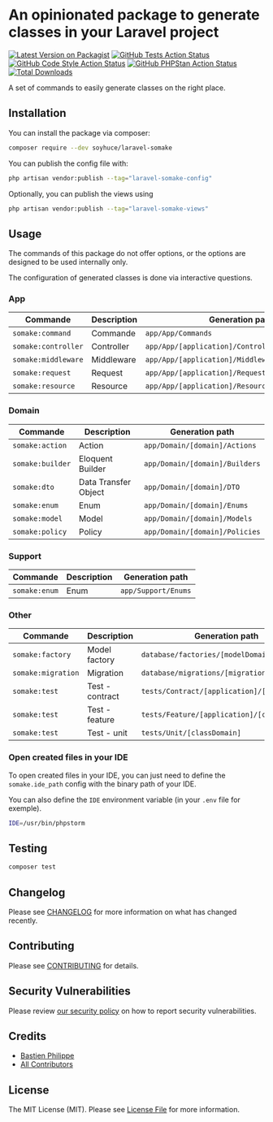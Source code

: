 # An opinionated package to generate classes in your Laravel project

[![Latest Version on Packagist](https://img.shields.io/packagist/v/soyhuce/laravel-somake.svg?style=flat-square)](https://packagist.org/packages/soyhuce/laravel-somake)
[![GitHub Tests Action Status](https://img.shields.io/github/workflow/status/soyhuce/laravel-somake/run-tests?label=tests)](https://github.com/soyhuce/laravel-somake/actions?query=workflow%3Arun-tests+branch%3Amain)
[![GitHub Code Style Action Status](https://img.shields.io/github/workflow/status/soyhuce/laravel-somake/Check%20&%20fix%20styling?label=code%20style)](https://github.com/soyhuce/laravel-somake/actions?query=workflow%3A"Check+%26+fix+styling"+branch%3Amain)
[![GitHub PHPStan Action Status](https://img.shields.io/github/workflow/status/soyhuce/laravel-somake/PHPStan?label=phpstan)](https://github.com/soyhuce/laravel-somake/actions?query=workflow%3APHPStan+branch%3Amain)
[![Total Downloads](https://img.shields.io/packagist/dt/soyhuce/laravel-somake.svg?style=flat-square)](https://packagist.org/packages/soyhuce/laravel-somake)

A set of commands to easily generate classes on the right place.

## Installation

You can install the package via composer:

```bash
composer require --dev soyhuce/laravel-somake
```

You can publish the config file with:

```bash
php artisan vendor:publish --tag="laravel-somake-config"
```

Optionally, you can publish the views using

```bash
php artisan vendor:publish --tag="laravel-somake-views"
```

## Usage

The commands of this package do not offer options, or the options are designed to be used internally only.

The configuration of generated classes is done via interactive questions.

### App

| Commande            | Description | Generation path                                  |
|---------------------|-------------|--------------------------------------------------|
| `somake:command`    | Commande    | `app/App/Commands`                               |
| `somake:controller` | Controller  | `app/App/[application]/Controllers/[namespace?]` |
| `somake:middleware` | Middleware  | `app/App/[application]/Middlewares/[namespace?]` |
| `somake:request`    | Request     | `app/App/[application]/Requests/[namespace?]`    |
| `somake:resource`   | Resource    | `app/App/[application]/Resources/[model domain]` |

### Domain

| Commande         | Description          | Generation path                |
|------------------|----------------------|--------------------------------|
| `somake:action`  | Action               | `app/Domain/[domain]/Actions`  |
| `somake:builder` | Eloquent Builder     | `app/Domain/[domain]/Builders` |
| `somake:dto`     | Data Transfer Object | `app/Domain/[domain]/DTO`      |
| `somake:enum`    | Enum                 | `app/Domain/[domain]/Enums`    |
| `somake:model`   | Model                | `app/Domain/[domain]/Models`   |
| `somake:policy`  | Policy               | `app/Domain/[domain]/Policies` |

### Support

| Commande      | Description | Generation path     |
|---------------|-------------|---------------------|
| `somake:enum` | Enum        | `app/Support/Enums` |

### Other

| Commande           | Description     | Generation path                             |
|--------------------|-----------------|---------------------------------------------|
| `somake:factory`   | Model factory   | `database/factories/[modelDomain]`          |
| `somake:migration` | Migration       | `database/migrations/[migration]`           |
| `somake:test`      | Test - contract | `tests/Contract/[application]/[controller]` |
| `somake:test`      | Test - feature  | `tests/Feature/[application]/[controller]`  |
| `somake:test`      | Test - unit     | `tests/Unit/[classDomain]`                  |

### Open created files in your IDE

To open created files in your IDE, you can just need to define the `somake.ide_path` config with the binary path of your IDE.

You can also define the `IDE` environment variable (in your `.env` file for exemple).

```bash
IDE=/usr/bin/phpstorm
```

## Testing

```bash
composer test
```

## Changelog

Please see [CHANGELOG](CHANGELOG.md) for more information on what has changed recently.

## Contributing

Please see [CONTRIBUTING](.github/CONTRIBUTING.md) for details.

## Security Vulnerabilities

Please review [our security policy](../../security/policy) on how to report security vulnerabilities.

## Credits

- [Bastien Philippe](https://github.com/bastien-phi)
- [All Contributors](../../contributors)

## License

The MIT License (MIT). Please see [License File](LICENSE.md) for more information.

